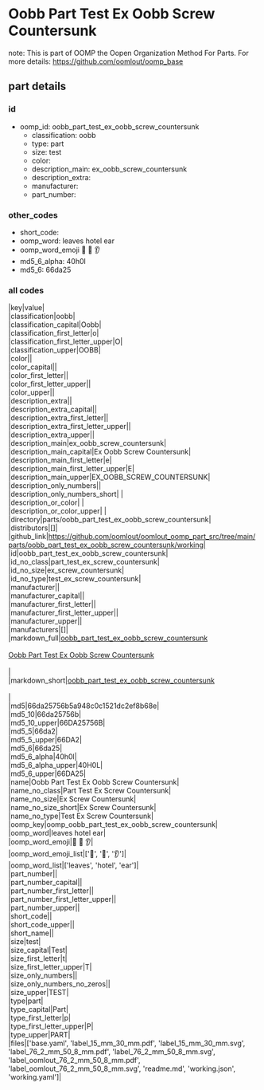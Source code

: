 # Oobb Part Test Ex Oobb Screw Countersunk  

note: This is part of OOMP the Oopen Organization Method For Parts. For more details: https://github.com/oomlout/oomp_base

##  part details





### id
* oomp_id: oobb_part_test_ex_oobb_screw_countersunk
  * classification: oobb
  * type: part
  * size: test
  * color: 
  * description_main: ex_oobb_screw_countersunk
  * description_extra: 
  * manufacturer: 
  * part_number: 

### other_codes
* short_code: 
* oomp_word: leaves hotel ear
* oomp_word_emoji :leaves: :hotel: :ear:
* md5_6_alpha: 40h0l
* md5_6: 66da25

### all codes 
|key|value|  
|classification|oobb|  
|classification_capital|Oobb|  
|classification_first_letter|o|  
|classification_first_letter_upper|O|  
|classification_upper|OOBB|  
|color||  
|color_capital||  
|color_first_letter||  
|color_first_letter_upper||  
|color_upper||  
|description_extra||  
|description_extra_capital||  
|description_extra_first_letter||  
|description_extra_first_letter_upper||  
|description_extra_upper||  
|description_main|ex_oobb_screw_countersunk|  
|description_main_capital|Ex Oobb Screw Countersunk|  
|description_main_first_letter|e|  
|description_main_first_letter_upper|E|  
|description_main_upper|EX_OOBB_SCREW_COUNTERSUNK|  
|description_only_numbers||  
|description_only_numbers_short| |  
|description_or_color| |  
|description_or_color_upper| |  
|directory|parts/oobb_part_test_ex_oobb_screw_countersunk|  
|distributors|[]|  
|github_link|https://github.com/oomlout/oomlout_oomp_part_src/tree/main/parts/oobb_part_test_ex_oobb_screw_countersunk/working|  
|id|oobb_part_test_ex_oobb_screw_countersunk|  
|id_no_class|part_test_ex_screw_countersunk|  
|id_no_size|ex_screw_countersunk|  
|id_no_type|test_ex_screw_countersunk|  
|manufacturer||  
|manufacturer_capital||  
|manufacturer_first_letter||  
|manufacturer_first_letter_upper||  
|manufacturer_upper||  
|manufacturers|[]|  
|markdown_full|[oobb_part_test_ex_oobb_screw_countersunk](https://github.com/oomlout/oomlout_oomp_part_src/tree/main/parts/oobb_part_test_ex_oobb_screw_countersunk/working)<br>[](https://github.com/oomlout/oomlout_oomp_part_src/tree/main/parts/oobb_part_test_ex_oobb_screw_countersunk/working)<br>[Oobb Part Test Ex Oobb Screw Countersunk](https://github.com/oomlout/oomlout_oomp_part_src/tree/main/parts/oobb_part_test_ex_oobb_screw_countersunk/working)<br><br>|  
|markdown_short|[oobb_part_test_ex_oobb_screw_countersunk](https://github.com/oomlout/oomlout_oomp_part_src/tree/main/parts/oobb_part_test_ex_oobb_screw_countersunk/working)<br><br>|  
|md5|66da25756b5a948c0c1521dc2ef8b68e|  
|md5_10|66da25756b|  
|md5_10_upper|66DA25756B|  
|md5_5|66da2|  
|md5_5_upper|66DA2|  
|md5_6|66da25|  
|md5_6_alpha|40h0l|  
|md5_6_alpha_upper|40H0L|  
|md5_6_upper|66DA25|  
|name|Oobb Part Test Ex Oobb Screw Countersunk|  
|name_no_class|Part Test Ex Screw Countersunk|  
|name_no_size|Ex Screw Countersunk|  
|name_no_size_short|Ex Screw Countersunk|  
|name_no_type|Test Ex Screw Countersunk|  
|oomp_key|oomp_oobb_part_test_ex_oobb_screw_countersunk|  
|oomp_word|leaves hotel ear|  
|oomp_word_emoji|:leaves: :hotel: :ear:|  
|oomp_word_emoji_list|[':leaves:', ':hotel:', ':ear:']|  
|oomp_word_list|['leaves', 'hotel', 'ear']|  
|part_number||  
|part_number_capital||  
|part_number_first_letter||  
|part_number_first_letter_upper||  
|part_number_upper||  
|short_code||  
|short_code_upper||  
|short_name||  
|size|test|  
|size_capital|Test|  
|size_first_letter|t|  
|size_first_letter_upper|T|  
|size_only_numbers||  
|size_only_numbers_no_zeros||  
|size_upper|TEST|  
|type|part|  
|type_capital|Part|  
|type_first_letter|p|  
|type_first_letter_upper|P|  
|type_upper|PART|  
|files|['base.yaml', 'label_15_mm_30_mm.pdf', 'label_15_mm_30_mm.svg', 'label_76_2_mm_50_8_mm.pdf', 'label_76_2_mm_50_8_mm.svg', 'label_oomlout_76_2_mm_50_8_mm.pdf', 'label_oomlout_76_2_mm_50_8_mm.svg', 'readme.md', 'working.json', 'working.yaml']|  
